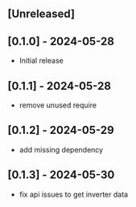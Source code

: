 ## [Unreleased]

## [0.1.0] - 2024-05-28
- Initial release
## [0.1.1] - 2024-05-28
- remove unused require
## [0.1.2] - 2024-05-29
- add missing dependency
## [0.1.3] - 2024-05-30
- fix api issues to get inverter data
